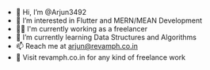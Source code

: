 - 👋 Hi, I’m @Arjun3492
- 👀 I’m interested in Flutter and MERN/MEAN Development
- 👨‍🏭 I'm currently working as a freelancer
- 🌱 I’m currently learning Data Structures and Algorithms
- 📫 Reach me at arjun@revamph.co.in 
- 🧠 Visit revamph.co.in for any kind of freelance work 

<!---
Arjun3492/Arjun3492 is a ✨ special ✨ repository because its `README.md` (this file) appears on your GitHub profile.
You can click the Preview link to take a look at your changes.
--->
